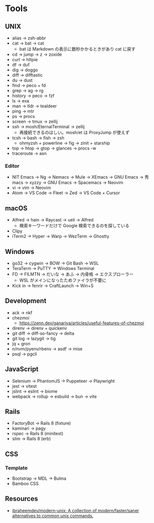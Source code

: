 # Tools

## UNIX

- alias → zsh-abbr
- cat → bat → cat
  - bat は Markdown の表示に数秒かかるときがあり cat に戻す
- cd → jump → z → zoxide
- curl → httpie
- df → duf
- dig → doggo
- diff → difftastic
- du → dust
- find → peco + fd
- grep → ag → rg
- history → peco → fzf
- ls → exa
- man → tldr → tealdeer
- ping → mtr
- ps → procs
- screen → tmux → zellij
- ssh → mosh/EternalTerminal → zellij
  - 再接続できるのほしい。mosh/et は ProxyJump が使えず
- tcsh → bash → fish → zsh
  - ohmyzsh + powerline → fig → zinit + starship
- top → htop → gtop → glances → procs -w
- traceroute → asn

### Editor

- NIT Emacs → Ng → Nemacs → Mule → XEmacs → GNU Emacs → 秀macs → xyzzy → GNU Emacs → Spacemacs → Neovim
- vi → vim → Neovim
- Atom → VS Code → Fleet → Zed → VS Code + Cursor

## macOS

- Alfred → hain → Raycast → ueli → Alfred
  - 検索キーワードだけで Google 検索できるのを探している
- Clipy
- iTerm2 → Hyper → Warp → WezTerm → Ghostty

## Windows

- go32 → cygwin → BOW → Git Bash → WSL
- TeraTerm → PuTTY → Windows Terminal
- FD → FILMTN → だいな → あふ → 内骨格 → エクスプローラー
  - WSL がメインになったためファイラが不要に
- Kick in → fenrir → CraftLaunch → Win+S

## Development

- ack → nkf
- chezmoi
  - <https://zenn.dev/ganariya/articles/useful-features-of-chezmoi>
- direnv → direnv + quickenv
- git diff → diff-so-fancy → delta
- git log → lazygit → tig
- jq + gron
- n/nvm/pyenv/rbenv → asdf → mise
- psql → pgcli

## JavaScript

- Selenium → PhantomJS → Puppeteer → Playwright
- jest → vitest
- jslint → eslint → biome
- webpack → rollup → esbuild → bun → vite

## Rails

- FactoryBot → Rails 8 (fixture)
- kaminari → pagy
- rspec → Rails 8 (minitest)
- slim → Rails 8 (erb)

## CSS

### Template

- Bootstrap → MDL → Bulma
- Bamboo CSS

## Resources

- [ibraheemdev/modern-unix: A collection of modern/faster/saner alternatives to common unix commands.](https://github.com/ibraheemdev/modern-unix)
